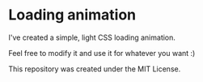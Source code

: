 # Loading animation
 
I've created a simple, light CSS loading animation.

Feel free to modify it and use it for whatever you want :)

This repository was created under the MIT License.
